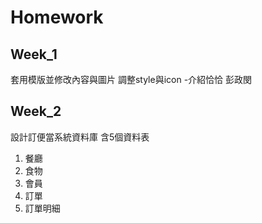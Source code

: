 # Homework

## Week_1
套用模版並修改內容與圖片
調整style與icon
-介紹恰恰 彭政閔

## Week_2
設計訂便當系統資料庫
含5個資料表
1. 餐廳
2. 食物
3. 會員
4. 訂單
5. 訂單明細